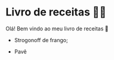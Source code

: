 # Livro de receitas :man_cook:

Olá! Bem vindo ao meu livro de receitas :wave:

- Strogonoff de frango;

- Pavê
